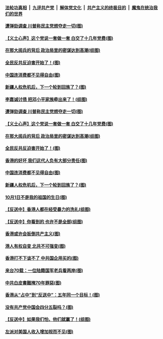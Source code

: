 ####  [法轮功真相](../../../../basic/blob/master/README.md?t=09302326) &nbsp;|&nbsp; [九评共产党](../../../../9ping.md/blob/master/README.md?t=09302326) &nbsp;|&nbsp; [解体党文化](../../../../jtdwh.md/blob/master/README.md?t=09302326)  &nbsp;|&nbsp; [共产主义的终极目的](../../../../gczydzjmd.md/blob/master/README.md?t=09302326) &nbsp;|&nbsp; [魔鬼在统治我们的世界](../../../../mgztzwmdsj.md/blob/master/README.md?t=09302326) 

#### [遭弹劾调查 川普称民主党想夺走一切(图)](../pages/p4/909054.md?t=09302326) 

#### [【义士心声】这个党说一套做一套 白交了十几年党费(图)](../pages/p4/908388.md?t=09302326) 

#### [在那大阅兵的背后 政治局里的密谋达到高潮(组图)](../pages/p4/908942.md?t=09302326) 

#### [全民反共反迫害开始了！(图)](../pages/p4/908954.md?t=09302326) 

#### [中国连消费都不见得自由(图)](../pages/p4/908926.md?t=09302326) 

#### [新疆人权危机后，下一个轮到回族了？(图)](../pages/p4/908932.md?t=09302326) 

#### [李嘉诚讨债 把邓小平家族牵出来了！(组图)](../pages/p4/909056.md?t=09302326) 

#### [遭弹劾调查 川普称民主党想夺走一切(图)](../pages/p4/909054.md?t=09302326) 

#### [【义士心声】这个党说一套做一套 白交了十几年党费(图)](../pages/p4/908388.md?t=09302326) 

#### [在那大阅兵的背后 政治局里的密谋达到高潮(组图)](../pages/p4/908942.md?t=09302326) 

#### [全民反共反迫害开始了！(图)](../pages/p4/908954.md?t=09302326) 

#### [香港的好坏 我们这代人负有大部分责任(图)](../pages/p4/908949.md?t=09302326) 

#### [中国连消费都不见得自由(图)](../pages/p4/908926.md?t=09302326) 

#### [新疆人权危机后，下一个轮到回族了？(图)](../pages/p4/908932.md?t=09302326) 

#### [10月1日不是我的祖国的生日(图)](../pages/p4/908937.md?t=09302326) 

#### [【反送中】香港人都在经受暴力的洗礼(组图)](../pages/p4/908925.md?t=09302326) 

#### [【反送中】你看到的 也许不是全部(组图)](../pages/p4/908854.md?t=09302326) 

#### [香港或许会扳倒共产主义(图)](../pages/p4/908845.md?t=09302326) 

#### [港人有权自变 北共不可强变(图)](../pages/p4/908806.md?t=09302326) 

#### [香港打不下谈不了 中共国企用买的(图)](../pages/p4/908802.md?t=09302326) 

#### [来台70载：一位陆籍国军老兵看两岸(图)](../pages/p4/908838.md?t=09302326) 

#### [中共白皮書難掩70年罪惡(图)](../pages/p4/908842.md?t=09302326) 

#### [香港从“占中”到“反送中”：五年同一个目标！(图)](../pages/p4/908804.md?t=09302326) 

#### [没有共产党中国会四分五裂吗？(图)](../pages/p4/908811.md?t=09302326) 

#### [【反送中】如果我们怕，他们就赢了！(组图)](../pages/p4/908785.md?t=09302326) 

#### [左派对美国人收入增加视而不见(图)](../pages/p4/908783.md?t=09302326) 

